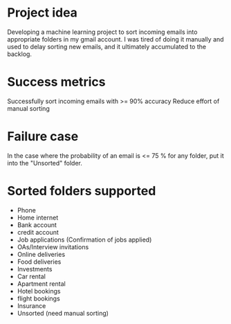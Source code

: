 # Project idea
Developing a machine learning project to sort incoming emails into appropriate folders in my gmail account.
I was tired of doing it manually and used to delay sorting new emails, and it ultimately accumulated to the backlog.

# Success metrics
Successfully sort incoming emails with >= 90% accuracy
Reduce effort of manual sorting

# Failure case
In the case where the probability of an email is <= 75 % for any folder, put it into the "Unsorted" folder.

# Sorted folders supported
- Phone
- Home internet
- Bank account
- credit account
- Job applications (Confirmation of jobs applied)
- OAs/Interview invitations
- Online deliveries
- Food deliveries
- Investments
- Car rental
- Apartment rental
- Hotel bookings
- flight bookings
- Insurance
- Unsorted (need manual sorting)